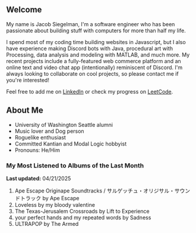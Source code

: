
## Welcome
My name is Jacob Siegelman, I'm a software engineer who has been passionate about building stuff with computers for more than half my life.

I spend most of my coding time building websites in Javascript, but I also have experience making Discord bots with Java, procedural art with Processing, data analysis and modeling with MATLAB, and much more. My recent projects include a fully-featured web commerce platform and an online text and video chat app (intentionally) reminiscent of Discord. I'm always looking to collaborate on cool projects, so please contact me if you're interested!

Feel free to add me on [LinkedIn](https://www.linkedin.com/in/jacob-siegelman/) or check my progress on [LeetCode](https://leetcode.com/jsiegelman/).

## About Me
- University of Washington Seattle alumni
- Music lover and Dog person
- Roguelike enthusiast
- Committed Kantian and Modal Logic hobbyist
- Pronouns: He/Him

### My Most Listened to Albums of the Last Month
**Last updated:** 04/21/2025 <!-- lfm -->   
1. <!-- lfm -->Ape Escape Originape Soundtracks / サルゲッチュ・オリジサル・サウンドトラック by Ape Escape  
2. <!-- lfm -->Loveless by my bloody valentine  
3. <!-- lfm -->The Texas-Jerusalem Crossroads by Lift to Experience  
4. <!-- lfm -->your perfect hands and my repeated words by Sadness  
5. <!-- lfm -->ULTRAPOP by The Armed  
